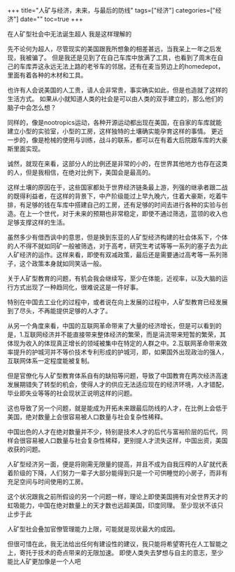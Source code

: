 +++
title="人矿与经济，未来，与最后的防线"
tags=["经济"]
categories=["经济"]
date=""
toc=true
+++

在人矿型社会中无法诞生超人
我是这样理解的

先不论何为超人，尽管现实的美国跟我所想象的相差甚远，当我呆上一年之后发现，我被骗了。
但是我还是见到了在自己车库中放满了工具，也看到了周末在自己的车库弄这永远无法上路的老爷车的邻居。还有在麦当劳边上的homedepot，里面有着各种的木材和工具。

也许有人会说美国的人工贵，请人会非常贵，事实确实如此，但是也造就了这样的生活方式。
如果从小就知道人类的社会是可以由人类的双手建立的，那么他们的脑子中会怎么想？

同样的，像是nootropics运动，各种开源运动都出现在美国，在自家的车库就能建立小型的实验室，小型的工房，这样独特的土壤确实能孕育这样的事情。
更近一步的，像是枪械的使用与训练，战斗的联系，都可以在有着大后院跟车库的大豪斯里面实现。

诚然，就现在来看，这部分人的比例还是非常的小的，在世界其他地方也存在这类的人，但是我相信，在绝对比例下，美国会是最高的。

这样土壤的原因在于，这些国家都处于世界经济链条最上游，列强的继承者跟二战的既得利益者，在这样的背景下，中产阶级能过上早九晚六，住着大豪斯，吃着牛排，有足够的钱在车库中搭建自己的工房，还有足够的时间去进行各种的实验与创造。在上一个世代，对于未来的预期也非常稳定，即使不通过筛选，蓝领的收入也足够支撑这样的生活。

虽然多少有借西讽中的意思，但是换到东亚的人矿型经济构建的社会体系下，个体的人不得不就如同矿一般被筛选，对于高考，研究生考试等等一系列的塞子去为此人矿经济的运作。这样来看，即使有双减政策，最后还是需要通过高考等一系列筛子，这个政策本身就如同笑话一般。

关于人矿型教育的问题，有机会我会继续写，至少在体能，近视率，以及大脑的运行方式出现了一种趋同化，很难说这是一件好事。

特别在中国去工业化的过程中，或者说在向上发展的过程中，人矿型教育已经发展到了尽头，不再能提供足够的人才了。

从另一个角度来看，中国的互联网革命带来了大量的经济增长，但是可以看到的是，1.互联网经济并不能直接带来整体经济的繁荣，而是涓流带来短暂的繁荣，其体现为收入的体现真正增长的领域被集中在特定的人群之中。2.互联网革命带来效率提升的护城河并不等价技术专利形成的护城河，即，如果国外出现政治的强人，互联网体系一定程度能被复制。

但是官僚化与人矿型教育体系自有的缺陷等问题，导致了中国教育在两次经济高速发展期错失了转型的机会，使得人才的供应无法适应现在的经济环境，人才错配，毕业即失业等等的社会现状正说明这样的问题。

这也导致了另一个问题，就是能成为开拓未来跟最后防线的人才，在比例上会低于美国，绝对数量上会很容易被人口数量与社会复杂性稀释。

中国出色的人才在绝对数量并不少，特别是技术人才的后代与富裕阶层的后代，同样会很容易被人口数量与社会复杂性稀释，更别提人才流失这样，中国出资，美国收获的问题。

人矿型经济另一面，便是将刚需无限量的提高，并且不成为自我压榨的人矿就代表着阶级的下降，人们努力一辈子大部分能得到只是一个可供睡觉的小房子，而非有充足空间与时间使用的工房。

这个状况跟我之前所假设的另一个问题一样，理论上即使美国拥有对全世界天才的虹吸能力，中国在绝对数量上的天才数也远超美国，印度同理。
至少现状不该只止步于此

人矿型社会叠加官僚管理能力上限，可能就是现状最大的成因。

但很可惜在此，我无法给出任何有建设性的建议，我只能将希望寄托在人工智能之上，寄托于技术的奇点带来的无限加速。
即使人类失去梦想与自主的意志，至少能比人矿更加像是一个人吧
